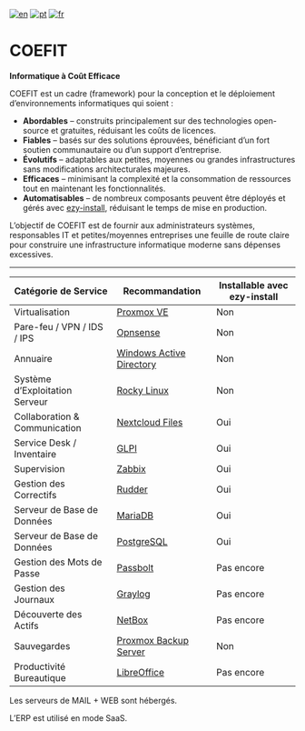 [![en](https://img.shields.io/badge/lang-en-orange.svg)](https://github.com/source-saraiva/coefit/blob/main/README.md)
[![pt](https://img.shields.io/badge/lang-pt-green.svg)](https://github.com/source-saraiva/coefit/blob/main/README.pt.md)
[![fr](https://img.shields.io/badge/lang-fr-blue.svg)](https://github.com/source-saraiva/coefit/blob/main/README.fr.md)


# COEFIT
**Informatique à Coût Efficace**

COEFIT est un cadre (framework) pour la conception et le déploiement d’environnements informatiques qui soient :

- **Abordables** – construits principalement sur des technologies open-source et gratuites, réduisant les coûts de licences.  
- **Fiables** – basés sur des solutions éprouvées, bénéficiant d’un fort soutien communautaire ou d’un support d’entreprise.  
- **Évolutifs** – adaptables aux petites, moyennes ou grandes infrastructures sans modifications architecturales majeures.  
- **Efficaces** – minimisant la complexité et la consommation de ressources tout en maintenant les fonctionnalités.  
- **Automatisables** – de nombreux composants peuvent être déployés et gérés avec [ezy-install](https://github.com/source-saraiva/ezy-install), réduisant le temps de mise en production.  

L’objectif de COEFIT est de fournir aux administrateurs systèmes, responsables IT et petites/moyennes entreprises une feuille de route claire pour construire une infrastructure informatique moderne sans dépenses excessives.

---

| Catégorie de Service         | Recommandation                                                                                                                                | Installable avec ezy-install |
|-------------------------------|-----------------------------------------------------------------------------------------------------------------------------------------------|------------------------------|
| Virtualisation                | [Proxmox VE](https://www.proxmox.com/en/products/proxmox-virtual-environment/overview)                                                        | Non                          |
| Pare-feu / VPN / IDS / IPS    | [Opnsense](https://opnsense.org/)                                                                                                             | Non                          |
| Annuaire                      | [Windows Active Directory](https://www.microsoft.com/en-us/evalcenter/download-windows-server-2025?msockid=31e7aedfce22635a0767bb69cff662f3)  | Non                          |
| Système d’Exploitation Serveur| [Rocky Linux](https://rockylinux.org/)                                                                                                        | Non                          |
| Collaboration & Communication | [Nextcloud Files](https://nextcloud.com/files/)                                                                                               | Oui                          |
| Service Desk / Inventaire     | [GLPI](https://glpi-project.org/)                                                                                                             | Oui                          |
| Supervision                   | [Zabbix](https://www.zabbix.com/)                                                                                                             | Oui                          |
| Gestion des Correctifs        | [Rudder](https://www.rudder.io/)                                                                                                              | Oui                          |
| Serveur de Base de Données    | [MariaDB](https://mariadb.org/)                                                                                                               | Oui                          |
| Serveur de Base de Données    | [PostgreSQL](https://www.postgresql.org/)                                                                                                     | Oui                          |
| Gestion des Mots de Passe     | [Passbolt](https://www.passbolt.com/)                                                                                                         | Pas encore                   |
| Gestion des Journaux          | [Graylog](https://www.graylog.org/)                                                                                                           | Pas encore                   |
| Découverte des Actifs         | [NetBox](https://netbox.dev/)                                                                                                                 | Pas encore                   |
| Sauvegardes                   | [Proxmox Backup Server](https://www.proxmox.com/en/products/proxmox-backup-server/overview)                                                   | Non                          |
| Productivité Bureautique      | [LibreOffice](https://www.libreoffice.org/)                                                                                                   | Pas encore                   |

Les serveurs de MAIL + WEB sont hébergés.  

L’ERP est utilisé en mode SaaS.

